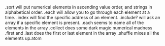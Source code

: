 .sort will put numerical elements in ascending value order, and strings in alphabetical order.
.each will allow you to go through each element at a time.
.index will find the specific address of an element.
.include? will ask an array if a specific element is present.
.each seems to name all of the elements in the array
.collect does some dark magic numerical madness
.first and .last does the first or last element in the array
.shuffle mixes all the elements up.atom

